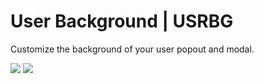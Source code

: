 # User Background | USRBG

Customize the background of your user popout and modal.

![](https://user-images.githubusercontent.com/63931154/115218247-a2e93400-a106-11eb-9439-9ab2c937fc3a.png)
![](https://i.imgur.com/Ft4jtuT.png)
